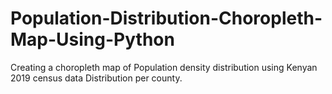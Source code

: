 # Population-Distribution-Choropleth-Map-Using-Python
Creating a choropleth map of Population density distribution using Kenyan 2019 census data
Distribution per county.
